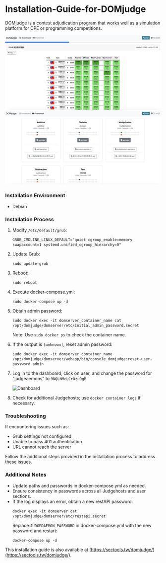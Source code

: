 # Installation-Guide-for-DOMjudge


DOMjudge is a contest adjudication program that works well as a simulation platform for CPE or programming competitions.

 ![sample-2](/sample-2.jpg)
 ![sample-1](/sample-1.jpg)

### Installation Environment

- Debian

### Installation Process

1. Modify `/etc/default/grub`:
   ```
   GRUB_CMDLINE_LINUX_DEFAULT="quiet cgroup_enable=memory swapaccount=1 systemd.unified_cgroup_hierarchy=0"
   ```

2. Update Grub:
   ```
   sudo update-grub
   ```

3. Reboot:
   ```
   sudo reboot
   ```

4. Execute docker-compose.yml:
   ```
   sudo docker-compose up -d
   ```

5. Obtain admin password:
   ```
   sudo docker exec -it domserver_container_name cat /opt/domjudge/domserver/etc/initial_admin_password.secret
   ```
   Note: Use `sudo docker ps` to check the container name.

6. If the output is `[unknown]`, reset admin password:
   ```
   sudo docker exec -it domserver_container_name /opt/domjudge/domserver/webapp/bin/console domjudge:reset-user-password admin
   ```

7. Log in to the dashboard, click on user, and change the password for "judgeaemons" to `9NQLNMcLCr8zu0gB`.
   

   ![Dashboard](https://user-images.githubusercontent.com/50062014/199965217-f47463a5-aa03-4bf8-acbc-eaec38260889.png)


8. Check for additional Judgehosts; use `docker container logs` if necessary.

### Troubleshooting

If encountering issues such as:
- Grub settings not configured
- Unable to pass 401 authentication
- URL cannot reach the server

Follow the additional steps provided in the installation process to address these issues.

### Additional Notes

- Update paths and passwords in docker-compose.yml as needed.
- Ensure consistency in passwords across all Judgehosts and user sections.
- If the log displays an error, obtain a new restAPI password:
  ```
  docker exec -it domserver cat /opt/domjudge/domserver/etc/restapi.secret
  ```
  Replace `JUDGEDAEMON_PASSWORD` in docker-compose.yml with the new password and restart:
  ```
  docker-compose up -d
  ```

This installation guide is also available at [https://sectools.tw/domjudge/](https://sectools.tw/domjudge/).
